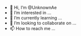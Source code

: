 - 👋 Hi, I’m @UnknownAe
- 👀 I’m interested in ...
- 🌱 I’m currently learning ...
- 💞️ I’m looking to collaborate on ...
- 📫 How to reach me ...

<!---
UnknownAe/UnknownAe is a ✨ special ✨ repository because its `README.md` (this file) appears on your GitHub profile.
You can click the Preview link to take a look at your changes.
--->
